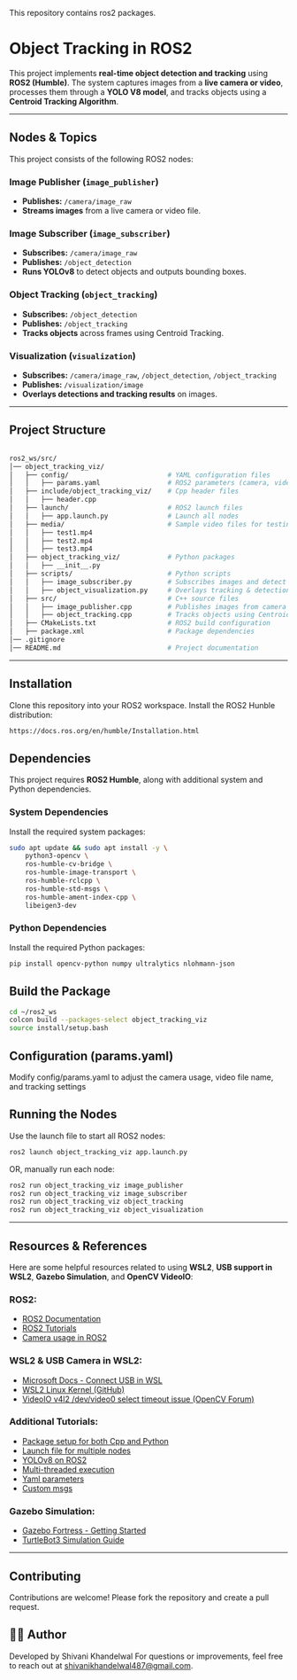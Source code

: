 This repository contains ros2 packages.

# **Object Tracking in ROS2**

This project implements **real-time object detection and tracking** using **ROS2 (Humble)**. The system captures images from a **live camera or video**, processes them through a **YOLO V8 model**, and tracks objects using a **Centroid Tracking Algorithm**.

---

## **Nodes & Topics**
This project consists of the following ROS2 nodes:

### **Image Publisher (`image_publisher`)**
- **Publishes:** `/camera/image_raw`  
- **Streams images** from a live camera or video file.

### **Image Subscriber (`image_subscriber`)**
- **Subscribes:** `/camera/image_raw`  
- **Publishes:** `/object_detection`  
- **Runs YOLOv8** to detect objects and outputs bounding boxes.

### **Object Tracking (`object_tracking`)**
- **Subscribes:** `/object_detection`  
- **Publishes:** `/object_tracking`  
- **Tracks objects** across frames using Centroid Tracking.

### **Visualization (`visualization`)**
- **Subscribes:** `/camera/image_raw`, `/object_detection`, `/object_tracking`  
- **Publishes:** `/visualization/image`  
- **Overlays detections and tracking results** on images.

---

## **Project Structure**

``` bash

ros2_ws/src/
│── object_tracking_viz/
│   ├── config/                         # YAML configuration files
│   │   ├── params.yaml                 # ROS2 parameters (camera, video file, tracking settings)
│   ├── include/object_tracking_viz/    # Cpp header files
│   │   ├── header.cpp         
│   ├── launch/                         # ROS2 launch files
│   │   ├── app.launch.py               # Launch all nodes
│   ├── media/                          # Sample video files for testing
│   │   ├── test1.mp4
│   │   ├── test2.mp4
│   │   ├── test3.mp4
│   ├── object_tracking_viz/            # Python packages
│   │   ├── __init__.py
│   ├── scripts/                        # Python scripts
│   │   ├── image_subscriber.py         # Subscribes images and detect objects using YOLOv8
│   │   ├── object_visualization.py     # Overlays tracking & detection results
│   ├── src/                            # C++ source files
│   │   ├── image_publisher.cpp         # Publishes images from camera or video
│   │   ├── object_tracking.cpp         # Tracks objects using Centroid Tracking
│   ├── CMakeLists.txt                  # ROS2 build configuration
│   ├── package.xml                     # Package dependencies
│── .gitignore
│── README.md                           # Project documentation

```
---

## **Installation**
Clone this repository into your ROS2 workspace.
Install the ROS2 Hunble distribution:

``` bash
https://docs.ros.org/en/humble/Installation.html
```

## **Dependencies**
This project requires **ROS2 Humble**, along with additional system and Python dependencies.

### **System Dependencies**
Install the required system packages:

```bash
sudo apt update && sudo apt install -y \
    python3-opencv \
    ros-humble-cv-bridge \
    ros-humble-image-transport \
    ros-humble-rclcpp \
    ros-humble-std-msgs \
    ros-humble-ament-index-cpp \
    libeigen3-dev
```

### **Python Dependencies**
Install the required Python packages:

```bash
pip install opencv-python numpy ultralytics nlohmann-json
```

## **Build the Package**

``` bash
cd ~/ros2_ws
colcon build --packages-select object_tracking_viz
source install/setup.bash
```

## **Configuration (params.yaml)**
Modify config/params.yaml to adjust the camera usage, video file name, and tracking settings

## **Running the Nodes**
Use the launch file to start all ROS2 nodes:

``` bash
ros2 launch object_tracking_viz app.launch.py
```

OR, manually run each node:

``` bash
ros2 run object_tracking_viz image_publisher
ros2 run object_tracking_viz image_subscriber
ros2 run object_tracking_viz object_tracking
ros2 run object_tracking_viz object_visualization
```

---

## **Resources & References**
Here are some helpful resources related to using **WSL2**, **USB support in WSL2**, **Gazebo Simulation**, and **OpenCV VideoIO**:

### ROS2:
- [ROS2 Documentation](https://docs.ros.org/en/humble/index.html)
- [ROS2 Tutorials](https://youtube.com/playlist?list=PLLSegLrePWgJudpPUof4-nVFHGkB62Izy&si=sx0AHXzXGNbZhxi1)
- [Camera usage in ROS2](https://youtu.be/6e94ZnYnO_U)

### WSL2 & USB Camera in WSL2:
- [Microsoft Docs - Connect USB in WSL](https://learn.microsoft.com/en-us/windows/wsl/connect-usb)
- [WSL2 Linux Kernel (GitHub)](https://github.com/microsoft/WSL2-Linux-Kernel/)
- [VideoIO v4l2 /dev/video0 select timeout issue (OpenCV Forum)](https://forum.opencv.org/t/videoio-v4l2-dev-video0-select-timeout/8822)

### Additional Tutorials:
- [Package setup for both Cpp and Python](https://youtu.be/RoRq4XpDEtQ)
- [Launch file for multiple nodes](https://youtu.be/xJ3WAs8GndA)
- [YOLOv8 on ROS2](https://youtu.be/XqibXP4lwgA)
- [Multi-threaded execution](https://youtu.be/amQzXVkR7lY)
- [Yaml parameters](https://youtu.be/wY8MrBGVxYA)
- [Custom msgs](https://youtu.be/E_xBPI8SQig)

### Gazebo Simulation:
- [Gazebo Fortress - Getting Started](https://gazebosim.org/docs/fortress/getstarted/)
- [TurtleBot3 Simulation Guide](https://emanual.robotis.com/docs/en/platform/turtlebot3/simulation/)

--- 

## **Contributing**
Contributions are welcome! Please fork the repository and create a pull request.

## **👩‍💻 Author**
Developed by Shivani Khandelwal
For questions or improvements, feel free to reach out at [shivanikhandelwal487@gmail.com](mailto:shivanikhandelwal487@gmail.com).